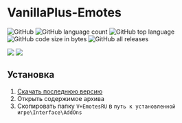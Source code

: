 # VanillaPlus-Emotes
![GitHub](https://img.shields.io/github/license/Johnny-Gat/VanillaPlus-Emotes)
![GitHub language count](https://img.shields.io/github/languages/count/Johnny-Gat/VanillaPlus-Emotes)
![GitHub top language](https://img.shields.io/github/languages/top/Johnny-Gat/VanillaPlus-Emotes)
![GitHub code size in bytes](https://img.shields.io/github/languages/code-size/Johnny-Gat/VanillaPlus-Emotes)
![GitHub all releases](https://img.shields.io/github/downloads/Johnny-Gat/VanillaPlus-Emotes/total)

<!-- ![GitHub tag (latest by date)](https://img.shields.io/github/v/tag/Johnny-Gat/VanillaPlus-Emotes) -->
![](https://img.shields.io/github/v/release/Johnny-Gat/VanillaPlus-Emotes?display_name=tag&include_prereleases)
![](https://img.shields.io/github/release-date-pre/Johnny-Gat/VanillaPlus-Emotes)


## Установка
1. [Скачать последнюю версию](https://github.com/Johnny-Gat/VanillaPlus-Emotes/releases/latest)
1. Открыть содержимое архива
1. Скопировать папку `V+EmotesRU` в `путь к установленной игре\Interface\AddOns`
